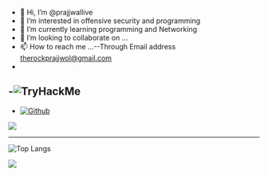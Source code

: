 - 👋 Hi, I’m @prajjwallive
- 👀 I’m interested in offensive security and programming
- 🌱 I’m currently learning programming and Networking
- 💞️ I’m looking to collaborate on ...
- 📫 How to reach me ...--Through Email address therockprajjwol@gmail.com
- 
-<img src="https://tryhackme-badges.s3.amazonaws.com/PrajjwalLive.png" alt="TryHackMe">
- 
- [![Github](https://img.shields.io/github/followers/prajjwallive?label=Follow&style=social)](https://github.com/prajjwallive)

<img src="https://github-readme-stats.vercel.app/api?username=prajjwallive&&show_icons=true&title_color=ffffff&icon_color=bb2acf&text_color=daf7dc&bg_color=151515"></img>

<hr>

![Top Langs](https://github-readme-stats.vercel.app/api/top-langs/?username=prajjwallive&theme=tokyonight)

![](https://visitor-badge.laobi.icu/badge?page_id=prajjwallive)

<!---
prajjwallive/prajjwallive is a ✨ special ✨ repository because its `README.md` (this file) appears on your GitHub profile.
You can click the Preview link to take a look at your changes.
--->
